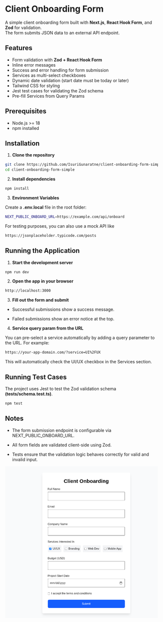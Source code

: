 # Client Onboarding Form
A simple client onboarding form built with **Next.js**, **React Hook Form**, and **Zod** for validation.  
The form submits JSON data to an external API endpoint.

## Features
- Form validation with **Zod + React Hook Form**
- Inline error messages
- Success and error handling for form submission
- Services as multi-select checkboxes
- Dynamic date validation (start date must be today or later)
- Tailwind CSS for styling
- Jest test cases for validating the Zod schema
- Pre-fill Services from Query Params

## Prerequisites
- Node.js >= 18
- npm installed

## Installation

1. **Clone the repository**
```bash
git clone https://github.com/IsuriGunaratne/client-onboarding-form-simple.git
cd client-onboarding-form-simple
```

2. **Install dependencies**
```bash
npm install
```

3. **Environment Variables**

Create a  **.env.local**  file in the root folder:

```bash
NEXT_PUBLIC_ONBOARD_URL=https://example.com/api/onboard
```
For testing purposes, you can also use a mock API like
```bash
https://jsonplaceholder.typicode.com/posts
```

## Running the Application

1. **Start the development server**
```bash
npm run dev
```

2. **Open the app in your browser**
```bash
http://localhost:3000
```

3. **Fill out the form and submit**

* Successful submissions show a success message. 

* Failed submissions show an error notice at the top.


4. **Service query param from the URL**

You can pre-select a service automatically by adding a query parameter to the URL. 
For example:
```bash
https://your-app-domain.com/?service=UI%2FUX
```
This will automatically check the UI/UX checkbox in the Services section.


## Running Test Cases
The project uses Jest to test the Zod validation schema **(__tests__/schema.test.ts)**.
```bash
npm test
```

## Notes

* The form submission endpoint is configurable via NEXT_PUBLIC_ONBOARD_URL.

* All form fields are validated client-side using Zod.

* Tests ensure that the validation logic behaves correctly for valid and invalid input.


![alt text](image.png)
